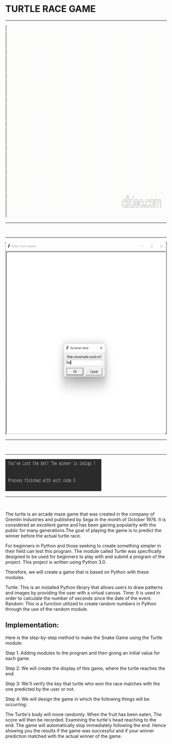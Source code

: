 <h1>TURTLE RACE GAME</h1>
<hr>
<img src="https://github.com/frostbyte012/Turtle-Race-Game-Pythton/blob/main/TurtleDemo/Turtle%20demo.gif" alt="Sorry try to reload" width="1000" height="600">
<hr>
<br>
<hr>
<img src="https://github.com/frostbyte012/Turtle-Race-Game-Pythton/blob/main/TurtleDemo/turtle.png" alt="Sorry try to reload" width="1000" height="600">
<hr>
<br>
<hr>
<img src="https://github.com/frostbyte012/Turtle-Race-Game-Pythton/blob/main/TurtleDemo/turtle%20working%20demo.png" alt="Sorry try to reload" width="300" height="100">
<hr>
<br>

The turtle is an arcade maze game that was created in the company of Gremlin Industries and published by Sega in the month of October 1976. It is considered an excellent game and has been gaining popularity with the public for many generations.The goal of playing the game is to predict the winner before the actual turtle race.

For beginners in Python and those seeking to create something simpler in their field can test this program. The module called Turtle was specifically designed to be used for beginners to play with and submit a program of the project. This project is written using Python 3.0.

Therefore, we will create a game that is based on Python with these modules.

Turtle: This is an installed Python library that allows users to draw patterns and images by providing the user with a virtual canvas.
Time: It is used in order to calculate the number of seconds since the date of the event.
Random: This is a function utilized to create random numbers in Python through the use of the random module.

<h2>Implementation:</h2>

Here is the step-by-step method to make the Snake Game using the Turtle module:

Step 1. Adding modules to the program and then giving an initial value for each game.

Step 2: We will create the display of this game, where the turtle reaches the end.

Step 3: We'll verify the key that turtle who won the race matches with the one predicted by the user or not.

Step 4: We will design the game in which the following things will be occurring:

The Turtle's body will move randomly.
When the fruit has been eaten, The score will then be recorded.
Examining the turtle's head reaching to the end.
The game will automatically stop immediately following the end.
Hence showing you the results if the game was successful and if your winner prediction matched with the actual winner of the game.
